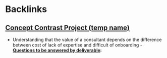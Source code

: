 
# Backlinks
## [Concept Contrast Project (temp name)](<Concept Contrast Project (temp name).md>)
- Understanding that the value of a consultant depends on the difference between cost of lack of expertise and difficult of onboarding 
        - **[Questions to be answered by deliverable](<Questions to be answered by deliverable.md>):**

